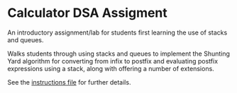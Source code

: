 # Calculator DSA Assigment
 An introductory assignment/lab for students first learning the use of stacks and queues. 

 Walks students through using stacks and queues to implement the Shunting Yard algorithm for converting from infix to postfix and evaluating postfix expressions using a stack, along with offering a number of extensions.

 See the [instructions file](https://github.com/IsaacSussman/calculator-project/blob/6f85f0113627eae34a53cd744781cd40a9ae1dbf/instructions.pdf) for further details.
